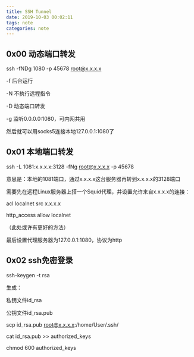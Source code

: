 ```yaml
---
title: SSH Tunnel
date: 2019-10-03 00:02:11
tags: note
categories: note
---
```


## 0x00 动态端口转发
ssh -fNDg 1080 -p 45678 root@x.x.x.x

-f 后台运行

-N 不执行远程指令

-D 动态端口转发

-g 监听0.0.0.0:1080，可内网共用

然后就可以用socks5连接本地127.0.0.1:1080了
<!--more-->
## 0x01 本地端口转发
ssh -L 1081:x.x.x.x:3128 -fNg root@x.x.x.x -p 45678

意思是：本地的1081端口，通过x.x.x.x这台服务器再转到x.x.x.x的3128端口

需要先在远程Linux服务器上搭一个Squid代理，并设置允许来自x.x.x.x的连接：

acl localnet src x.x.x.x

http_access allow localnet

（此处或许有更好的方法）

最后设置代理服务器为127.0.0.1:1080，协议为http

## 0x02 ssh免密登录
ssh-keygen -t rsa

生成：

私钥文件id_rsa

公钥文件id_rsa.pub

scp id_rsa.pub root@x.x.x.x:/home/User/.ssh/

cat id_rsa.pub >> authorized_keys

chmod 600 authorized_keys